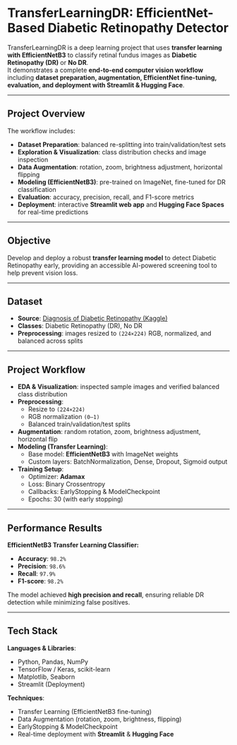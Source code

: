 # **TransferLearningDR: EfficientNet-Based Diabetic Retinopathy Detector**

TransferLearningDR is a deep learning project that uses **transfer learning with EfficientNetB3** to classify retinal fundus images as **Diabetic Retinopathy (DR)** or **No DR**.  
It demonstrates a complete **end-to-end computer vision workflow** including **dataset preparation, augmentation, EfficientNet fine-tuning, evaluation, and deployment with Streamlit & Hugging Face**.

---

## **Project Overview**

The workflow includes:  
- **Dataset Preparation**: balanced re-splitting into train/validation/test sets  
- **Exploration & Visualization**: class distribution checks and image inspection  
- **Data Augmentation**: rotation, zoom, brightness adjustment, horizontal flipping  
- **Modeling (EfficientNetB3)**: pre-trained on ImageNet, fine-tuned for DR classification  
- **Evaluation**: accuracy, precision, recall, and F1-score metrics  
- **Deployment**: interactive **Streamlit web app** and **Hugging Face Spaces** for real-time predictions

---

## **Objective**

Develop and deploy a robust **transfer learning model** to detect Diabetic Retinopathy early, providing an accessible AI-powered screening tool to help prevent vision loss.

---

## **Dataset**

- **Source**: [Diagnosis of Diabetic Retinopathy (Kaggle)](https://www.kaggle.com/datasets/pkdarabi/diagnosis-of-diabetic-retinopathy/data)  
- **Classes**: Diabetic Retinopathy (DR), No DR  
- **Preprocessing**: images resized to `(224×224)` RGB, normalized, and balanced across splits

---

## **Project Workflow**

- **EDA & Visualization**: inspected sample images and verified balanced class distribution  
- **Preprocessing**:  
  - Resize to `(224×224)`  
  - RGB normalization `(0–1)`  
  - Balanced train/validation/test splits  
- **Augmentation**: random rotation, zoom, brightness adjustment, horizontal flip  
- **Modeling (Transfer Learning)**:  
  - Base model: **EfficientNetB3** with ImageNet weights  
  - Custom layers: BatchNormalization, Dense, Dropout, Sigmoid output  
- **Training Setup**:  
  - Optimizer: **Adamax**  
  - Loss: Binary Crossentropy  
  - Callbacks: EarlyStopping & ModelCheckpoint  
  - Epochs: 30 (with early stopping)

---

## **Performance Results**

**EfficientNetB3 Transfer Learning Classifier:**  
- **Accuracy**: `98.2%`  
- **Precision**: `98.6%`  
- **Recall**: `97.9%`  
- **F1-score**: `98.2%`

The model achieved **high precision and recall**, ensuring reliable DR detection while minimizing false positives.

---

## **Tech Stack**

**Languages & Libraries**:  
- Python, Pandas, NumPy  
- TensorFlow / Keras, scikit-learn  
- Matplotlib, Seaborn  
- Streamlit (Deployment)

**Techniques**:  
- Transfer Learning (EfficientNetB3 fine-tuning)  
- Data Augmentation (rotation, zoom, brightness, flipping)  
- EarlyStopping & ModelCheckpoint  
- Real-time deployment with **Streamlit** & **Hugging Face**
